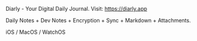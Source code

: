 Diarly - Your Digital Daily Journal. Visit: https://diarly.app

Daily Notes + Dev Notes + Encryption + Sync + Markdown + Attachments.


iOS / MacOS / WatchOS
